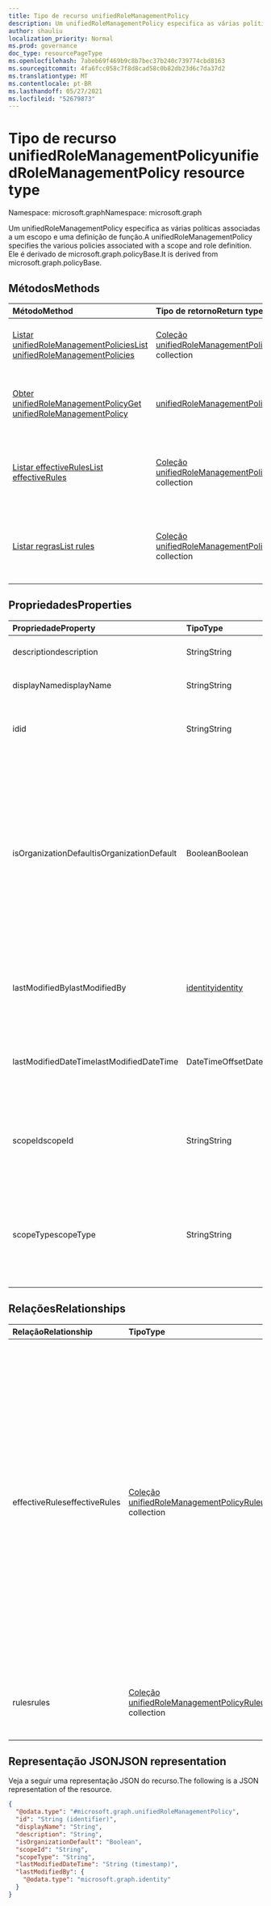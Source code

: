 ```yaml
---
title: Tipo de recurso unifiedRoleManagementPolicy
description: Um unifiedRoleManagementPolicy especifica as várias políticas associadas a um escopo e uma definição de função. Ele é derivado de microsoft.graph.policyBase.
author: shauliu
localization_priority: Normal
ms.prod: governance
doc_type: resourcePageType
ms.openlocfilehash: 7abeb69f469b9c8b7bec37b240c739774cbd8163
ms.sourcegitcommit: 4fa6fcc058c7f8d8cad58c0b82db23d6c7da37d2
ms.translationtype: MT
ms.contentlocale: pt-BR
ms.lasthandoff: 05/27/2021
ms.locfileid: "52679873"
---
```

# <a name="unifiedrolemanagementpolicy-resource-type"></a><span data-ttu-id="f1a22-104">Tipo de recurso unifiedRoleManagementPolicy</span><span class="sxs-lookup"><span data-stu-id="f1a22-104">unifiedRoleManagementPolicy resource type</span></span>

<span data-ttu-id="f1a22-105">Namespace: microsoft.graph</span><span class="sxs-lookup"><span data-stu-id="f1a22-105">Namespace: microsoft.graph</span></span>

<span data-ttu-id="f1a22-106">Um unifiedRoleManagementPolicy especifica as várias políticas associadas a um escopo e uma definição de função.</span><span class="sxs-lookup"><span data-stu-id="f1a22-106">A unifiedRoleManagementPolicy specifies the various policies associated with a scope and role definition.</span></span> <span data-ttu-id="f1a22-107">Ele é derivado de microsoft.graph.policyBase.</span><span class="sxs-lookup"><span data-stu-id="f1a22-107">It is derived from microsoft.graph.policyBase.</span></span>

## <a name="methods"></a><span data-ttu-id="f1a22-108">Métodos</span><span class="sxs-lookup"><span data-stu-id="f1a22-108">Methods</span></span>
|<span data-ttu-id="f1a22-109">Método</span><span class="sxs-lookup"><span data-stu-id="f1a22-109">Method</span></span>|<span data-ttu-id="f1a22-110">Tipo de retorno</span><span class="sxs-lookup"><span data-stu-id="f1a22-110">Return type</span></span>|<span data-ttu-id="f1a22-111">Descrição</span><span class="sxs-lookup"><span data-stu-id="f1a22-111">Description</span></span>|
|:---|:---|:---|
|[<span data-ttu-id="f1a22-112">Listar unifiedRoleManagementPolicies</span><span class="sxs-lookup"><span data-stu-id="f1a22-112">List unifiedRoleManagementPolicies</span></span>](../api/unifiedrolemanagementpolicy-list.md)|<span data-ttu-id="f1a22-113">[Coleção unifiedRoleManagementPolicy](../resources/unifiedrolemanagementpolicy.md)</span><span class="sxs-lookup"><span data-stu-id="f1a22-113">[unifiedRoleManagementPolicy](../resources/unifiedrolemanagementpolicy.md) collection</span></span>|<span data-ttu-id="f1a22-114">Obter uma lista dos [objetos unifiedRoleManagementPolicy](../resources/unifiedrolemanagementpolicy.md) e suas propriedades.</span><span class="sxs-lookup"><span data-stu-id="f1a22-114">Get a list of the [unifiedRoleManagementPolicy](../resources/unifiedrolemanagementpolicy.md) objects and their properties.</span></span>|
|[<span data-ttu-id="f1a22-115">Obter unifiedRoleManagementPolicy</span><span class="sxs-lookup"><span data-stu-id="f1a22-115">Get unifiedRoleManagementPolicy</span></span>](../api/unifiedrolemanagementpolicy-get.md)|[<span data-ttu-id="f1a22-116">unifiedRoleManagementPolicy</span><span class="sxs-lookup"><span data-stu-id="f1a22-116">unifiedRoleManagementPolicy</span></span>](../resources/unifiedrolemanagementpolicy.md)|<span data-ttu-id="f1a22-117">Leia as propriedades e as relações de [um objeto unifiedRoleManagementPolicy.](../resources/unifiedrolemanagementpolicy.md)</span><span class="sxs-lookup"><span data-stu-id="f1a22-117">Read the properties and relationships of an [unifiedRoleManagementPolicy](../resources/unifiedrolemanagementpolicy.md) object.</span></span>|
|[<span data-ttu-id="f1a22-118">Listar effectiveRules</span><span class="sxs-lookup"><span data-stu-id="f1a22-118">List effectiveRules</span></span>](../api/unifiedrolemanagementpolicy-list-effectiverules.md)|<span data-ttu-id="f1a22-119">[Coleção unifiedRoleManagementPolicyRule](../resources/unifiedrolemanagementpolicyrule.md)</span><span class="sxs-lookup"><span data-stu-id="f1a22-119">[unifiedRoleManagementPolicyRule](../resources/unifiedrolemanagementpolicyrule.md) collection</span></span>|<span data-ttu-id="f1a22-120">Obter os recursos unifiedRoleManagementPolicyRule da propriedade de navegação effectiveRules.</span><span class="sxs-lookup"><span data-stu-id="f1a22-120">Get the unifiedRoleManagementPolicyRule resources from the effectiveRules navigation property.</span></span>|
|[<span data-ttu-id="f1a22-121">Listar regras</span><span class="sxs-lookup"><span data-stu-id="f1a22-121">List rules</span></span>](../api/unifiedrolemanagementpolicy-list-rules.md)|<span data-ttu-id="f1a22-122">[Coleção unifiedRoleManagementPolicyRule](../resources/unifiedrolemanagementpolicyrule.md)</span><span class="sxs-lookup"><span data-stu-id="f1a22-122">[unifiedRoleManagementPolicyRule](../resources/unifiedrolemanagementpolicyrule.md) collection</span></span>|<span data-ttu-id="f1a22-123">Obter os recursos unifiedRoleManagementPolicyRule da propriedade de navegação de regras.</span><span class="sxs-lookup"><span data-stu-id="f1a22-123">Get the unifiedRoleManagementPolicyRule resources from the rules navigation property.</span></span>|

## <a name="properties"></a><span data-ttu-id="f1a22-124">Propriedades</span><span class="sxs-lookup"><span data-stu-id="f1a22-124">Properties</span></span>
|<span data-ttu-id="f1a22-125">Propriedade</span><span class="sxs-lookup"><span data-stu-id="f1a22-125">Property</span></span>|<span data-ttu-id="f1a22-126">Tipo</span><span class="sxs-lookup"><span data-stu-id="f1a22-126">Type</span></span>|<span data-ttu-id="f1a22-127">Descrição</span><span class="sxs-lookup"><span data-stu-id="f1a22-127">Description</span></span>|
|:---|:---|:---|
|<span data-ttu-id="f1a22-128">description</span><span class="sxs-lookup"><span data-stu-id="f1a22-128">description</span></span>|<span data-ttu-id="f1a22-129">String</span><span class="sxs-lookup"><span data-stu-id="f1a22-129">String</span></span>|<span data-ttu-id="f1a22-130">Descrição da política.</span><span class="sxs-lookup"><span data-stu-id="f1a22-130">Description for the policy.</span></span>|
|<span data-ttu-id="f1a22-131">displayName</span><span class="sxs-lookup"><span data-stu-id="f1a22-131">displayName</span></span>|<span data-ttu-id="f1a22-132">String</span><span class="sxs-lookup"><span data-stu-id="f1a22-132">String</span></span>|<span data-ttu-id="f1a22-133">Nome de exibição da política.</span><span class="sxs-lookup"><span data-stu-id="f1a22-133">Display name for the policy.</span></span>|
|<span data-ttu-id="f1a22-134">id</span><span class="sxs-lookup"><span data-stu-id="f1a22-134">id</span></span>|<span data-ttu-id="f1a22-135">String</span><span class="sxs-lookup"><span data-stu-id="f1a22-135">String</span></span>|<span data-ttu-id="f1a22-136">Identificador exclusivo da política.</span><span class="sxs-lookup"><span data-stu-id="f1a22-136">Unique identifier for the policy.</span></span>|
|<span data-ttu-id="f1a22-137">isOrganizationDefault</span><span class="sxs-lookup"><span data-stu-id="f1a22-137">isOrganizationDefault</span></span>|<span data-ttu-id="f1a22-138">Boolean</span><span class="sxs-lookup"><span data-stu-id="f1a22-138">Boolean</span></span>|<span data-ttu-id="f1a22-139">Isso só pode ser definido como true para uma única política de toda a locatário que se aplicará a todos os escopos e funções.</span><span class="sxs-lookup"><span data-stu-id="f1a22-139">This can only be set to true for a single tenant wide policy which will apply to all scopes and roles.</span></span> <span data-ttu-id="f1a22-140">De definir o scopeId como "/" e scopeType como Directory.</span><span class="sxs-lookup"><span data-stu-id="f1a22-140">Set the scopeId to "/" and scopeType to Directory.</span></span>|
|<span data-ttu-id="f1a22-141">lastModifiedBy</span><span class="sxs-lookup"><span data-stu-id="f1a22-141">lastModifiedBy</span></span>|[<span data-ttu-id="f1a22-142">identity</span><span class="sxs-lookup"><span data-stu-id="f1a22-142">identity</span></span>](../resources/identity.md)|<span data-ttu-id="f1a22-143">A identidade que modificou a configuração da função pela última vez.</span><span class="sxs-lookup"><span data-stu-id="f1a22-143">The identity who last modified the role setting.</span></span>|
|<span data-ttu-id="f1a22-144">lastModifiedDateTime</span><span class="sxs-lookup"><span data-stu-id="f1a22-144">lastModifiedDateTime</span></span>|<span data-ttu-id="f1a22-145">DateTimeOffset</span><span class="sxs-lookup"><span data-stu-id="f1a22-145">DateTimeOffset</span></span>|<span data-ttu-id="f1a22-146">A hora em que a configuração da função foi modificada pela última vez.</span><span class="sxs-lookup"><span data-stu-id="f1a22-146">The time when the role setting was last modified.</span></span>|
|<span data-ttu-id="f1a22-147">scopeId</span><span class="sxs-lookup"><span data-stu-id="f1a22-147">scopeId</span></span>|<span data-ttu-id="f1a22-148">String</span><span class="sxs-lookup"><span data-stu-id="f1a22-148">String</span></span>|<span data-ttu-id="f1a22-149">A id do escopo em que a política é criada.</span><span class="sxs-lookup"><span data-stu-id="f1a22-149">The id of the scope where the policy is created.</span></span> <span data-ttu-id="f1a22-150">Por exemplo</span><span class="sxs-lookup"><span data-stu-id="f1a22-150">E.g.</span></span> <span data-ttu-id="f1a22-151">"/", groupId, etc.</span><span class="sxs-lookup"><span data-stu-id="f1a22-151">"/", groupId, etc.</span></span>|
|<span data-ttu-id="f1a22-152">scopeType</span><span class="sxs-lookup"><span data-stu-id="f1a22-152">scopeType</span></span>|<span data-ttu-id="f1a22-153">String</span><span class="sxs-lookup"><span data-stu-id="f1a22-153">String</span></span>|<span data-ttu-id="f1a22-154">O tipo do escopo em que a política é criada.</span><span class="sxs-lookup"><span data-stu-id="f1a22-154">The type of the scope where the policy is created.</span></span> <span data-ttu-id="f1a22-155">Um de Directory, DirectoryRole, Group.</span><span class="sxs-lookup"><span data-stu-id="f1a22-155">One of Directory, DirectoryRole, Group.</span></span>|

## <a name="relationships"></a><span data-ttu-id="f1a22-156">Relações</span><span class="sxs-lookup"><span data-stu-id="f1a22-156">Relationships</span></span>
|<span data-ttu-id="f1a22-157">Relação</span><span class="sxs-lookup"><span data-stu-id="f1a22-157">Relationship</span></span>|<span data-ttu-id="f1a22-158">Tipo</span><span class="sxs-lookup"><span data-stu-id="f1a22-158">Type</span></span>|<span data-ttu-id="f1a22-159">Descrição</span><span class="sxs-lookup"><span data-stu-id="f1a22-159">Description</span></span>|
|:---|:---|:---|
|<span data-ttu-id="f1a22-160">effectiveRules</span><span class="sxs-lookup"><span data-stu-id="f1a22-160">effectiveRules</span></span>|<span data-ttu-id="f1a22-161">[Coleção unifiedRoleManagementPolicyRule](../resources/unifiedrolemanagementpolicyrule.md)</span><span class="sxs-lookup"><span data-stu-id="f1a22-161">[unifiedRoleManagementPolicyRule](../resources/unifiedrolemanagementpolicyrule.md) collection</span></span>|<span data-ttu-id="f1a22-162">A lista de regras efetivas, como regra de aprovação, regra de expiração, etc. avaliada com base em regras referenciadas herdadas.</span><span class="sxs-lookup"><span data-stu-id="f1a22-162">The list of effective rules like approval rule, expiration rule, etc. evaluated based on inherited referenced rules.</span></span> <span data-ttu-id="f1a22-163">Por exemplo</span><span class="sxs-lookup"><span data-stu-id="f1a22-163">E.g.</span></span> <span data-ttu-id="f1a22-164">Se houver uma política de todo o locatário para impor a regra de aprovação de habilitação, a regra efetiva será habilitar a aprovação, mesmo que a política tenha uma regra para desabilitar a aprovação.</span><span class="sxs-lookup"><span data-stu-id="f1a22-164">If there is a tenant wide policy to enforce enabling approval rule, the effective rule will be to enable approval even if the polcy has a rule to disable approval.</span></span>|
|<span data-ttu-id="f1a22-165">rules</span><span class="sxs-lookup"><span data-stu-id="f1a22-165">rules</span></span>|<span data-ttu-id="f1a22-166">[Coleção unifiedRoleManagementPolicyRule](../resources/unifiedrolemanagementpolicyrule.md)</span><span class="sxs-lookup"><span data-stu-id="f1a22-166">[unifiedRoleManagementPolicyRule](../resources/unifiedrolemanagementpolicyrule.md) collection</span></span>|<span data-ttu-id="f1a22-167">A coleção de regras, como regra de aprovação, regra de expiração, etc.</span><span class="sxs-lookup"><span data-stu-id="f1a22-167">The collection of rules like approval rule, expiration rule, etc.</span></span>|

## <a name="json-representation"></a><span data-ttu-id="f1a22-168">Representação JSON</span><span class="sxs-lookup"><span data-stu-id="f1a22-168">JSON representation</span></span>
<span data-ttu-id="f1a22-169">Veja a seguir uma representação JSON do recurso.</span><span class="sxs-lookup"><span data-stu-id="f1a22-169">The following is a JSON representation of the resource.</span></span>
<!-- {
  "blockType": "resource",
  "keyProperty": "id",
  "@odata.type": "microsoft.graph.unifiedRoleManagementPolicy",
  "openType": false
}
-->
``` json
{
  "@odata.type": "#microsoft.graph.unifiedRoleManagementPolicy",
  "id": "String (identifier)",
  "displayName": "String",
  "description": "String",
  "isOrganizationDefault": "Boolean",
  "scopeId": "String",
  "scopeType": "String",
  "lastModifiedDateTime": "String (timestamp)",
  "lastModifiedBy": {
    "@odata.type": "microsoft.graph.identity"
  }
}
```

